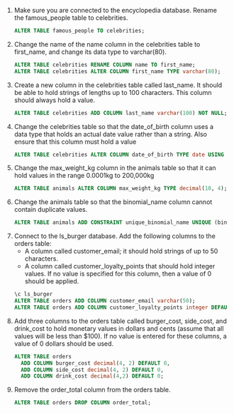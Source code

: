 1. Make sure you are connected to the encyclopedia database. Rename the famous_people table to celebrities.
    ```SQL
    ALTER TABLE famous_people TO celebrities;
    ```
1. Change the name of the name column in the celebrities table to first_name, and change its data type to varchar(80).
    ```SQL
    ALTER TABLE celebrities RENAME COLUMN name TO first_name;
    ALTER TABLE celebrities ALTER COLUMN first_name TYPE varchar(80);
    ```
1. Create a new column in the celebrities table called last_name. It should be able to hold strings of lengths up to 100 characters. This column should always hold a value.
    ```SQL
    ALTER TABLE celebrities ADD COLUMN last_name varchar(100) NOT NULL;
    ```
1. Change the celebrities table so that the date_of_birth column uses a data type that holds an actual date value rather than a string. Also ensure that this column must hold a value
    ```sql
    ALTER TABLE celebrities ALTER COLUMN date_of_birth TYPE date USING date_of_birth::date, ALTER COLUMN date_of_birth SET NOT NULL;
    ```
1. Change the max_weight_kg column in the animals table so that it can hold values in the range 0.0001kg to 200,000kg
    ```sql
    ALTER TABLE animals ALTER COLUMN max_weight_kg TYPE decimal(10, 4);
    ```
1. Change the animals table so that the binomial_name column cannot contain duplicate values.
    ```sql
    ALTER TABLE animals ADD CONSTRAINT unique_binomial_name UNIQUE (binomial_name);
    ```
1. Connect to the ls_burger database. Add the following columns to the orders table:
    - A column called customer_email; it should hold strings of up to 50 characters.
    - A column called customer_loyalty_points that should hold integer values. If no value is specified for this column, then a value of 0 should be applied.
    ```sql
    \c ls_burger
    ALTER TABLE orders ADD COLUMN customer_email varchar(50);
    ALTER TABLE orders ADD COLUMN customer_loyalty_points integer DEFAULT 0;
    ```
1. Add three columns to the orders table called burger_cost, side_cost, and drink_cost to hold monetary values in dollars and cents (assume that all values will be less than $100). If no value is entered for these columns, a value of 0 dollars should be used.
    ```sql
    ALTER TABLE orders
      ADD COLUMN burger_cost decimal(4, 2) DEFAULT 0,
      ADD COLUMN side_cost decimal(4, 2) DEFAULT 0,
      ADD COLUMN drink_cost decimal(4,2) DEFAULT 0;
    ```
1. Remove the order_total column from the orders table.
    ```sql
    ALTER TABLE orders DROP COLUMN order_total;
    ```
